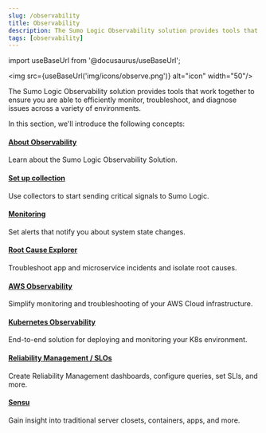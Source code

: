 ```yaml
---
slug: /observability
title: Observability
description: The Sumo Logic Observability solution provides tools that work together to ensure you are able to efficiently monitor, troubleshoot, and diagnose issues across a variety of environments.
tags: [observability]
---
```


import useBaseUrl from '@docusaurus/useBaseUrl';

<img src={useBaseUrl('img/icons/observe.png')} alt="icon" width="50"/>

The Sumo Logic Observability solution provides tools that work together to ensure you are able to efficiently monitor, troubleshoot, and diagnose issues across a variety of environments. 

In this section, we'll introduce the following concepts:


<div className="box-wrapper" markdown="1">
<div className="box smallbox1 card">
  <div className="container">
  <h4><a href="/docs/observability/about">About Observability</a></h4>
  <p>Learn about the Sumo Logic Observability Solution.</p>
  </div>
</div>
<div className="box smallbox2 card">
  <div className="container">
  <h4><a href="/docs/observability/set-up-collection">Set up collection</a></h4>
  <p>Use collectors to start sending critical signals to Sumo Logic.</p>
  </div>
</div>
    <div className="box smallbox3 card">
      <div className="container">
      <h4><a href="/docs/observability/monitoring">Monitoring</a></h4>
      <p>Set alerts that notify you about system state changes.</p>
      </div>
    </div>
    <div className="box smallbox4 card">
      <div className="container">
      <h4><a href="/docs/observability/root-cause-explorer">Root Cause Explorer</a></h4>
      <p>Troubleshoot app and microservice incidents and isolate root causes.</p>
      </div>
    </div>
    <div className="box smallbox5 card">
      <div className="container">
      <h4><a href="/docs/observability/aws">AWS Observability</a></h4>
      <p>Simplify monitoring and troubleshooting of your AWS Cloud infrastructure.</p>
      </div>
    </div>
    <div className="box smallbox6 card">
      <div className="container">
      <h4><a href="/docs/observability/kubernetes">Kubernetes Observability</a></h4>
      <p>End-to-end solution for deploying and monitoring your K8s environment.</p>
      </div>
    </div>
    <div className="box smallbox7 card">
      <div className="container">
      <h4><a href="/docs/observability/reliability-management-slo">Reliability Management / SLOs</a></h4>
      <p>Create Reliability Management dashboards, configure queries, set SLIs, and more.</p>
      </div>
    </div>
    <div className="box smallbox8 card">
      <div className="container">
      <h4><a href="https://docs.sensu.io/sensu-go/latest/">Sensu</a></h4>
      <p>Gain insight into traditional server closets, containers, apps, and more.</p>
      </div>
    </div>
  </div>
